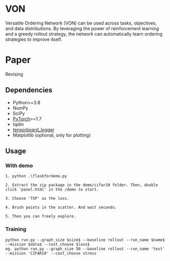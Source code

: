 # VON
Versatile Ordering Network (VON) can be used across tasks, objectives, and data distributions. By leveraging the power of reinforcement learning and a greedy rollout strategy, the network can automatically learn ordering strategies to improve itself.

# Paper
Revising

## Dependencies

* Python>=3.8
* NumPy
* SciPy
* [PyTorch](http://pytorch.org/)>=1.7
* tqdm
* [tensorboard_logger](https://github.com/TeamHG-Memex/tensorboard_logger)
* Matplotlib (optional, only for plotting)

## Usage

### With demo
```commandline
1. python .\flaskfordemo.py
```
```commandline
2. Extract the zip package in the demo/cifar10 folder. Then, double click 'panel.html' in the /demo to start.
```
```commandline
3. Choose 'TSP' as the loss.
```
```commandline
4. Brush points in the scatter. And wait seconds.
```
```commandline
5. Then you can freely explore.
```

### Training

```commandline
python run.py --graph_size $size$ --baseline rollout --run_name $name$ --mission $data$ --cost_choose $loss$
eg. python run.py --graph_size 50 --baseline rollout --run_name 'test' --mission 'CIFAR10' --cost_choose stress
```
